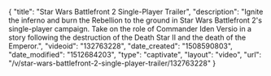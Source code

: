 {
    "title": "Star Wars Battlefront 2 Single-Player Trailer",
    "description": "Ignite the inferno and burn the Rebellion to the ground in Star Wars Battlefront 2's single-player campaign. Take on the role of Commander Iden Versio in a story following the destruction of the Death Star II and the death of the Emperor.",
    "videoid": "132763228",
    "date_created": "1508590803",
    "date_modified": "1512684203",
    "type": "captivate",
    "layout": "video",
    "url": "\/v\/star-wars-battlefront-2-single-player-trailer\/132763228"
}